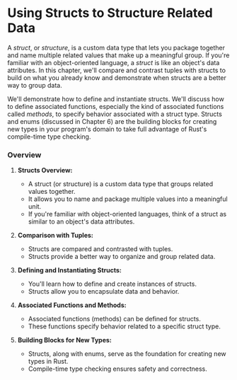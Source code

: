 # Using Structs to Structure Related Data

A *struct*, or *structure*, is a custom data type that lets you package together and name multiple related values that make up a meaningful group. If you're familiar with an object-oriented language, a *struct* is like an object's data attributes. In this chapter, we'll compare and contrast tuples with structs to build on what you already know and demonstrate when structs are a better way to group data.

We'll demonstrate how to define and instantiate structs. We'll discuss how to define associated functions, especially the kind of associated functions called *methods*, to specify behavior associated with a struct type. Structs and enums (discussed in Chapter 6) are the building blocks for creating new types in your program's domain to take full advantage of Rust's compile-time type checking.

### Overview

1. **Structs Overview:**
   - A struct (or structure) is a custom data type that groups related values together.
   - It allows you to name and package multiple values into a meaningful unit.
   - If you're familiar with object-oriented languages, think of a struct as similar to an object's data attributes.

2. **Comparison with Tuples:**
   - Structs are compared and contrasted with tuples.
   - Structs provide a better way to organize and group related data.

3. **Defining and Instantiating Structs:**
   - You'll learn how to define and create instances of structs.
   - Structs allow you to encapsulate data and behavior.

4. **Associated Functions and Methods:**
   - Associated functions (methods) can be defined for structs.
   - These functions specify behavior related to a specific struct type.

5. **Building Blocks for New Types:**
   - Structs, along with enums, serve as the foundation for creating new types in Rust.
   - Compile-time type checking ensures safety and correctness.
